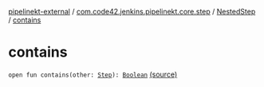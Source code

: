 [pipelinekt-external](../../index.md) / [com.code42.jenkins.pipelinekt.core.step](../index.md) / [NestedStep](index.md) / [contains](./contains.md)

# contains

`open fun contains(other: `[`Step`](../-step/index.md)`): `[`Boolean`](https://kotlinlang.org/api/latest/jvm/stdlib/kotlin/-boolean/index.html) [(source)](https://github.com/code42/pipelinekt/tree/master/core/src/main/kotlin/com/code42/jenkins/pipelinekt/core/step/NestedStep.kt#L8)
